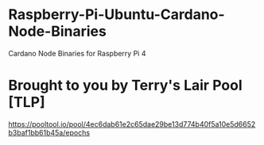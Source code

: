 # Raspberry-Pi-Ubuntu-Cardano-Node-Binaries
Cardano Node Binaries for Raspberry Pi 4

# Brought to you by Terry's Lair Pool [TLP]
https://pooltool.io/pool/4ec6dab61e2c65dae29be13d774b40f5a10e5d6652b3baf1bb61b45a/epochs
